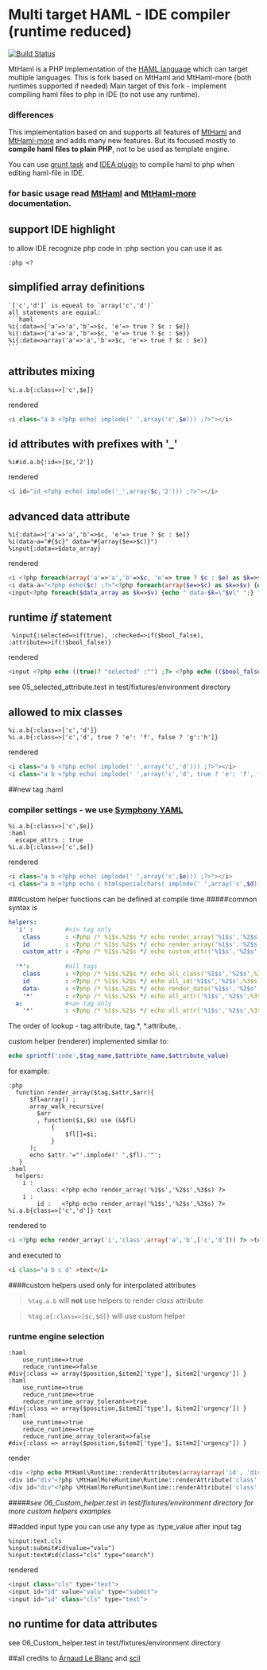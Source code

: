 # Multi target HAML - IDE compiler (runtime reduced) 

[![Build Status](https://travis-ci.org/Zaitsev/MtHamlPHP.svg)](https://travis-ci.org/Zaitsev/MtHamlPHP)

MtHaml is a PHP implementation of the [HAML language](http://haml.info/) which can target multiple languages.
This is fork based on MtHaml and MtHaml-more (both runtimes supported if needed)
Main target of this fork - implement compiling haml files to php in IDE (to not use any runtime).
### differences
This implementation based on and supports all features of [MtHaml](https://github.com/arnaud-lb/MtHaml) and [MtHaml-more](https://github.com/scil/MtHamlMore) and adds many new features.
But its focused mostly to **compile haml files to plain PHP**, not to be used as template engine.

You can use [grunt task](https://github.com/Zaitsev/grunt-mthamlphp-vlz) and [IDEA plugin](https://github.com/Zaitsev/mthamlphp-idea-plugin) to compile haml to php when editing haml-file in IDE.
### for basic usage read [MtHaml](https://github.com/arnaud-lb/MtHaml) and [MtHaml-more](https://github.com/scil/MtHamlMore) documentation.
## support IDE highlight
to allow IDE recognize php code in :php section you can use it as
```
:php <?
```
## simplified array definitions 
    `['c','d']` is equeal to `array('c','d')`
    all statements are equial:
    ```haml
    %i{:data=>['a'=>'a','b'=>$c, 'e'=> true ? $c : $e]}
    %i{:data=>{'a'=>'a','b'=>$c, 'e'=> true ? $c : $e}}
    %i{:data=>array('a'=>'a','b'=>$c, 'e'=> true ? $c : $e)}
    ```
## attributes mixing
```haml
%i.a.b{:class=>['c',$e]}
```
rendered
```php
<i class="a b <?php echo( implode(' ',array('c',$e))) ;?>"></i>
```
## id attributes with prefixes with '_'
```haml
%i#id.a.b{:id=>[$c,'2']}
```
rendered
```php
<i id="id_<?php echo( implode('_',array($c,'2'))) ;?>"></i>
```
## advanced data attribute
```haml
%i{:data=>['a'=>'a','b'=>$c, 'e'=> true ? $c : $e]}
%i(data-a="#{$c}" data="#{array($e=>$c)}")
%input{:data=>$data_array}  
```
rendered
```php
<i <?php foreach(array('a'=>'a','b'=>$c, 'e'=> true ? $c : $e) as $k=>$v) {echo " data-$k=\"$v\" ";} ?>></i>
<i data-a="<?php echo($c) ;?>"<?php foreach(array($e=>$c) as $k=>$v) {echo " data-$k=\"$v\" ";} ?>></i>
<input<?php foreach($data_array as $k=>$v) {echo " data-$k=\"$v\" ";} ?>>
```
## runtime _if_ statement
```haml
 %input{:selected=>if(true), :checked=>if($bool_false), :attribute=>if(!$bool_false)}
```
rendered
```php
<input <?php echo ((true)? "selected" :"") ;?> <?php echo (($bool_false)? "checked" :"") ;?> <?php echo ((!$bool_false)? "attribute" :"") ;?>>
```
 see 05_selected_attribute.test in test/fixtures/environment directory
 
## allowed to mix classes 
```haml
%i.a.b{:class=>['c','d']}
%i.a.b{:class=>['c','d', true ? 'e': 'f', false ? 'g':'h']}
```
rendered
```php
<i class="a b <?php echo( implode(' ',array('c','d'))) ;?>"></i>
<i class="a b <?php echo( implode(' ',array('c','d', true ? 'e': 'f', false ? 'g':'h'))) ;?>"></i>
```

##new tag :haml 
### compiler settings - we use [Symphony YAML](http://symfony.com/doc/current/components/yaml/introduction.html)
```haml
%i.a.b{:class=>['c',$e]}
:haml
  escape_attrs : true
%i.a.b{:class=>['c',$e]}
```
rendered
```php
<i class="a b <?php echo( implode(' ',array('c',$e))) ;?>"></i>
<i class="a b <?php echo ( htmlspecialchars( implode(' ',array('c',$d)),ENT_QUOTES,"UTF-8")) ;?>"></i>
```

###custom helper functions can be defined at compile time
#####common syntax is  
```yaml
helpers:
  'i' :         #<i> tag only
    class       : <?php /* %1$s.%2$s */ echo render_array('%1$s','%2$s',%3$s) ?>    # class attribute of tag <i>
    id          : <?php /* %1$s.%2$s */ echo render_array('%1$s','%2$s',%3$s) ?>    # id attribute of tag <i>
    custom_attr : <?php /* %1$s.%2$s */ echo custom_attr('%1$s','%2$s',%3$s) ?>     # attribute named "custom_attr" of tag <i>
    
  '*':          #all tags          
    class       : <?php /* %1$s.%2$s */ echo all_class('%1$s','%2$s',%3$s) ?>    
    id          : <?php /* %1$s.%2$s */ echo all_id('%1$s','%2$s',%3$s) ?>
    data-       : <?php /* %1$s.%2$s */ echo render_data('%1$s','%2$s',%3$s) ?>
    '*'         : <?php /* %1$s.%2$s */ echo all_attr('%1$s','%2$s',%3$s) ?>        #all attributes of all tags
  a:            #<a> tag only
    '*'         : <?php /* %1$s.%2$s */ echo all_attr('%1$s','%2$s',%3$s) ?>        #all attributes of tag <a>
```        
The order of lookup - tag.attribute, tag.*, *.attribute, *.*

custom helper (renderer) implemented  similar to:
```php
echo sprintf('code',$tag_name,$attribte_name,$attribute_value) 
```
for example:
```haml
:php
  function render_array($tag,$attr,$arr){
      $fl=array() ;
      array_walk_recursive(
        $arr
        , function($i,$k) use (&$fl)
            {
	            $fl[]=$i;
            }
      );
      echo $attr.'="'.implode(' ',$fl).'"';
   }
:haml
  helpers:
    i :
        class: <?php echo render_array('%1$s','%2$s',%3$s) ?>
    i :
        id :   <?php echo render_array('%1$s','%2$s',%3$s) ?>
%i.a.b{class=>['c','d']} text
```
rendered to 
```php
<i <?php echo render_array('i','class',array('a','b',['c','d'])) ?> >text</i>
```
and executed to 
```html
<i class="a b c d" >text</i>
```


####custom helpers used only for interpolated attributes

> `%tag.a.b` will **not** use helpers to render _class_ attribute

>  `%tag.a{:class=>[$c,$d]}` will use custom helper
   
   
### runtme engine selection 
```haml
:haml
    use_runtime=>true
    reduce_runtime=>false
#div{:class => array($position,$item2['type'], $item2['urgency']) }
:haml
    use_runtime=>true
    reduce_runtime=>true
    reduce_runtime_array_tolerant=>true
#div{:class => array($position,$item2['type'], $item2['urgency']) }
:haml
    use_runtime=>true
    reduce_runtime=>true
    reduce_runtime_array_tolerant=>false
#div{:class => array($position,$item2['type'], $item2['urgency']) }
```
render
```php
<div <?php echo MtHaml\Runtime::renderAttributes(array(array('id', 'div'), array('class', (array($position,$item2['type'], $item2['urgency'])))), 'html5', 'UTF-8', false); ?>></div>
<div id="div"<?php \MtHamlMoreRuntime\Runtime::renderAttribute('class',array($position,$item2['type'],$item2['urgency']) ,false,true,''); ?>></div>
<div id="div"<?php \MtHamlMoreRuntime\Runtime::renderAttribute('class',array($position,$item2['type'],$item2['urgency']) ,false,false,''); ?>></div>
```
#####_see 06_Custom_helper.test in test/fixtures/environment directory for more custom helpers examples_

##added input type
you can use any type as :type_value after input tag
```haml
%input:text.cls
%input:submit#id(value="valu")
%input:text#id(class="cls" type="search")
```
rendered
```php
<input class="cls" type="text">
<input id="id" value="valu" type="submit">
<input id="id" class="cls" type="text">
```
## no runtime for data attributes
see 06_Custom_helper.test in test/fixtures/environment directory

##all credits to [Arnaud Le Blanc](https://github.com/arnaud-lb/MtHaml) and [scil](https://github.com/scil/MtHamlMore)

